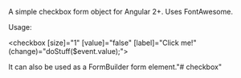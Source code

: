 A simple checkbox form object for Angular 2+. Uses FontAwesome.

Usage:

<checkbox
    [size]="1"
    [value]="false"
    [label]="Click me!"
    (change)="doStuff($event.value);">
</checkbox>

It can also be used as a FormBuilder form element."# checkbox" 
